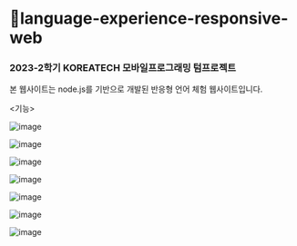 # 💬language-experience-responsive-web
### 2023-2학기 KOREATECH 모바일프로그래밍 텀프로젝트

본 웹사이트는 node.js를 기반으로 개발된 반응형 언어 체험 웹사이트입니다.

<기능>

![image](https://github.com/user-attachments/assets/cc696ebe-ff5b-447a-b74a-2dededece58c)

![image](https://github.com/user-attachments/assets/8a52a879-8e8d-4a63-a1b1-faffc157bf02)

![image](https://github.com/user-attachments/assets/e6dc569d-8201-4dea-beb2-22ba2fa2d498)

![image](https://github.com/user-attachments/assets/d8018434-73e6-48f4-b019-efccea4516de)

![image](https://github.com/user-attachments/assets/3cabca94-f5a2-43f0-9ba1-fbec0e9959fc)

![image](https://github.com/user-attachments/assets/52523158-0ec2-478b-9f4e-cec728ffbe24)

![image](https://github.com/user-attachments/assets/ae7f0ffc-ffcc-4595-a94d-ffa5c2132102)





